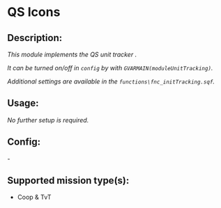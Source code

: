 # QS Icons

## Description:

_This module implements the QS unit tracker ._

_It can be turned on/off in `config` by with `GVARMAIN(moduleUnitTracking)`._

_Additional settings are available in the `functions\fnc_initTracking.sqf`._

## Usage:

_No further setup is required._

## Config:

\-

## Supported mission type(s):

-   Coop & TvT
